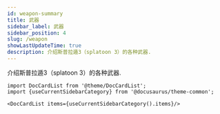```yaml
---
id: weapon-summary
title: 武器
sidebar_label: 武器
sidebar_position: 4
slug: /weapon
showLastUpdateTime: true
description: 介绍斯普拉遁3（splatoon 3）的各种武器.
---
```



介绍斯普拉遁3（splatoon 3）的各种武器.


```mdx-code-block
import DocCardList from '@theme/DocCardList';
import {useCurrentSidebarCategory} from '@docusaurus/theme-common';

<DocCardList items={useCurrentSidebarCategory().items}/>
```


